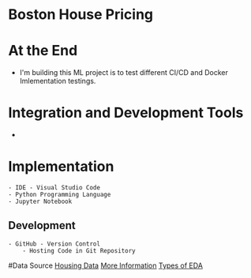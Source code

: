 # Boston House Pricing

# At the End
- I'm building this ML project is to test different CI/CD and Docker Imlementation testings.

# Integration and Development Tools
- 

# Implementation
    - IDE - Visual Studio Code
    - Python Programming Language
    - Jupyter Notebook
## Development
    - GitHub - Version Control
        - Hosting Code in Git Repository


#Data Source
[Housing Data](https://www.kaggle.com/code/prasadperera/the-boston-housing-dataset)
[More Information](https://www.cs.toronto.edu/~delve/data/boston/bostonDetail.html)
[Types of EDA](https://www.quanthub.com/what-are-types-of-eda/)